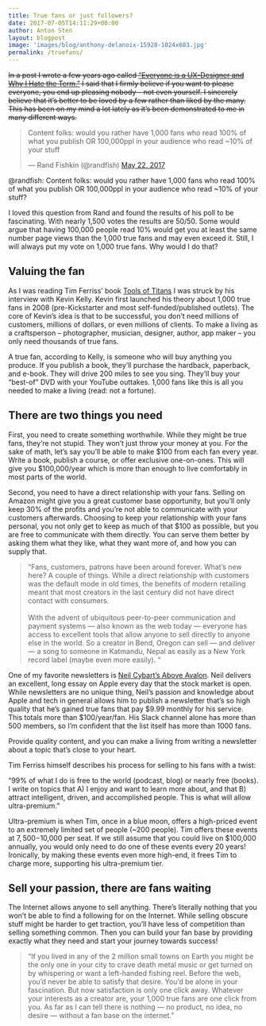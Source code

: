 ```yaml
---
title: True fans or just followers?
date: 2017-07-05T14:11:29+00:00
author: Anton Sten
layout: blogpost
image: 'images/blog/anthony-delanoix-15928-1024x683.jpg'
permalink: /truefans/
---
```

~~In a post I wrote a few years ago called <a href="https://antonsten.com/ux-designer/">“Everyone is a UX-Designer and Why I Hate the Term,”</a> I said that I firmly believe if you want to please everyone, you end up pleasing nobody – not even yourself. I sincerely believe that it’s better to be loved by a few rather than liked by the many. This has been on my mind a lot lately as it’s been demonstrated to me in many different ways.~~

<blockquote class="twitter-tweet" data-lang="en">
  <p dir="ltr" lang="en">
    Content folks: would you rather have 1,000 fans who read 100% of what you publish OR 100,000ppl in your audience who read ~10% of your stuff
  </p>

  <p>
    — Rand Fishkin (@randfish) <a href="https://twitter.com/randfish/status/866726978514243590">May 22, 2017</a>
  </p>
</blockquote>


@randfish: Content folks: would you rather have 1,000 fans who read 100% of what you publish OR 100,000ppl in your audience who read ~10% of your stuff?

I loved this question from Rand and found the results of his poll to be fascinating. With nearly 1,500 votes the results are 50/50. Some would argue that having 100,000 people read 10% would get you at least the same number page views than the 1,000 true fans and may even exceed it. Still, I will always put my vote on 1,000 true fans. Why would I do that?

## Valuing the fan

As I was reading Tim Ferriss’ book <a href="https://toolsoftitans.com" target="_blank" rel="noopener">Tools of Titans</a> I was struck by his interview with Kevin Kelly. Kevin first launched his theory about 1,000 true fans in 2008 (pre-Kickstarter and most self-funded/published outlets). The core of Kevin’s idea is that to be successful, you don’t need millions of customers, millions of dollars, or even millions of clients. To make a living as a craftsperson &#8211; photographer, musician, designer, author, app maker &#8211; you only need thousands of true fans.

A true fan, according to Kelly, is someone who will buy anything you produce. If you publish a book, they’ll purchase the hardback, paperback, and e-book. They will drive 200 miles to see you sing. They’ll buy your “best-of” DVD with your YouTube outtakes. 1,000 fans like this is all you needed to make a living (read: not a fortune).

## There are two things you need

First, you need to create something worthwhile. While they might be true fans, they’re not stupid. They won’t just throw your money at you. For the sake of math, let’s say you’ll be able to make $100 from each fan every year. Write a book, publish a course, or offer exclusive one-on-ones. This will give you $100,000/year which is more than enough to live comfortably in most parts of the world.

Second, you need to have a direct relationship with your fans. Selling on Amazon might give you a great customer base opportunity, but you’ll only keep 30% of the profits and you’re not able to communicate with your customers afterwards. Choosing to keep your relationship with your fans personal, you not only get to keep as much of that $100 as possible, but you are free to communicate with them directly. You can serve them better by asking them what they like, what they want more of, and how you can supply that.

> “Fans, customers, patrons have been around forever. What’s new here? A couple of things. While a direct relationship with customers was the default mode in old times, the benefits of modern retailing meant that most creators in the last century did not have direct contact with consumers. <br><br>With the advent of ubiquitous peer-to-peer communication and payment systems — also known as the web today — everyone has access to excellent tools that allow anyone to sell directly to anyone else in the world. So a creator in Bend, Oregon can sell — and deliver — a song to someone in Katmandu, Nepal as easily as a New York record label (maybe even more easily). “

One of my favorite newsletters is <a href="https://www.aboveavalon.com" target="_blank" rel="noopener">Neil Cybart’s Above Avalon</a>. Neil delivers an excellent, long essay on Apple every day that the stock market is open. While newsletters are no unique thing, Neil’s passion and knowledge about Apple and tech in general allows him to publish a newsletter that’s so high quality that he’s gained true fans that pay $9.99 monthly for his service. This totals more than $100/year/fan. His Slack channel alone has more than 500 members, so I’m confident that the list itself has more than 1000 fans.

Provide quality content, and you can make a living from writing a newsletter about a topic that’s close to your heart.

Tim Ferriss himself describes his process for selling to his fans with a twist:

“99% of what I do is free to the world (podcast, blog) or nearly free (books). I write on topics that A) I enjoy and want to learn more about, and that B) attract intelligent, driven, and accomplished people. This is what will allow ultra-premium.”

Ultra-premium is when Tim, once in a blue moon, offers a high-priced event to an extremely limited set of people (~200 people). Tim offers these events at $7,500-$10,000 per seat. If we still assume that you could live on $100,000 annually, you would only need to do one of these events every 20 years! Ironically, by making these events even more high-end, it frees Tim to charge more, supporting his ultra-premium tier.

## Sell your passion, there are fans waiting

The Internet allows anyone to sell anything. There’s literally nothing that you won’t be able to find a following for on the Internet. While selling obscure stuff might be harder to get traction, you’ll have less of competition than selling something common. Then you can build your fan base by providing exactly what they need and start your journey towards success!

> “If you lived in any of the 2 million small towns on Earth you might be the only one in your city to crave death metal music or get turned on by whispering or want a left-handed fishing reel. Before the web, you’d never be able to satisfy that desire. You’d be alone in your fascination. But now satisfaction is only one click away. Whatever your interests as a creator are, your 1,000 true fans are one click from you. As far as I can tell there is nothing — no product, no idea, no desire — without a fan base on the internet.”
